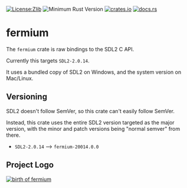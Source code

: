 [![License:Zlib](https://img.shields.io/badge/License-Zlib-brightgreen.svg)](https://opensource.org/licenses/Zlib)
![Minimum Rust Version](https://img.shields.io/badge/Min%20Rust-1.33-green.svg)
[![crates.io](https://img.shields.io/crates/v/fermium.svg)](https://crates.io/crates/fermium)
[![docs.rs](https://docs.rs/fermium/badge.svg)](https://docs.rs/fermium/)

# fermium

The `fermium` crate is raw bindings to the SDL2 C API.

Currently this targets `SDL2-2.0.14`.

It uses a bundled copy of SDL2 on Windows, and the system version on Mac/Linux.

## Versioning

SDL2 doesn't follow SemVer, so this crate can't easily follow SemVer.

Instead, this crate uses the entire SDL2 version targeted as the major version,
with the minor and patch versions being "normal semver" from there.
* `SDL2-2.0.14` --> `fermium-20014.0.0`

## Project Logo

[![birth of fermium](https://upload.wikimedia.org/wikipedia/commons/5/58/Ivy_Mike_-_mushroom_cloud.jpg)](https://en.wikipedia.org/wiki/Fermium)
